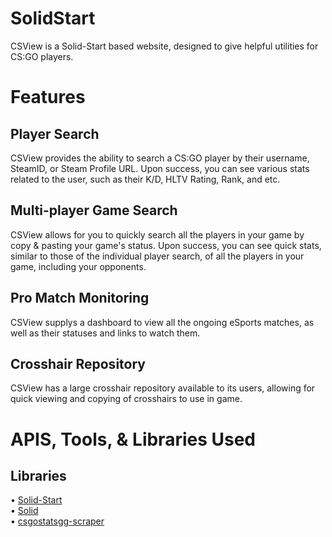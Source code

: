 # SolidStart

CSView is a Solid-Start based website, designed to give helpful utilities for CS:GO players.

# Features

## Player Search

CSView provides the ability to search a CS:GO player by their username, SteamID, or Steam Profile URL. Upon success, you can see various stats related to the user, such as their K/D, HLTV Rating, Rank, and etc.

## Multi-player Game Search

CSView allows for you to quickly search all the players in your game by copy & pasting your game's status. Upon success, you can see quick stats, similar to those of the individual player search, of all the players in your game, including your opponents.

## Pro Match Monitoring

CSView supplys a dashboard to view all the ongoing eSports matches, as well as their statuses and links to watch them.

## Crosshair Repository

CSView has a large crosshair repository available to its users, allowing for quick viewing and copying of crosshairs to use in game.

# APIS, Tools, & Libraries Used

## Libraries

• [Solid-Start](https://start.solidjs.com/getting-started/what-is-solidstart)<br>
• [Solid](https://www.solidjs.com/)<br>
• [csgostatsgg-scraper](https://github.com/claabs/csgostatsgg-scraper)<br>
